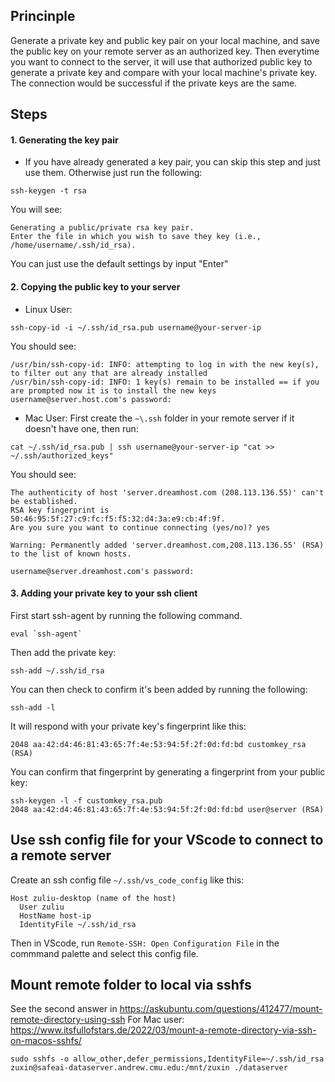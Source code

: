 ## Princinple

Generate a private key and public key pair on your local machine, and save the public key on your remote server as an authorized key. Then everytime you want to connect to the server, it will use that authorized public key to generate a private key and compare with your local machine's private key. The connection would be successful if the private keys are the same.

## Steps

#### 1. Generating the key pair
- If you have already generated a key pair, you can skip this step and just use them. Otherwise just run the following:
```
ssh-keygen -t rsa
```
You will see:
```
Generating a public/private rsa key pair.
Enter the file in which you wish to save they key (i.e., /home/username/.ssh/id_rsa).
```
You can just use the default settings by input "Enter"

#### 2. Copying the public key to your server

- Linux User:
```
ssh-copy-id -i ~/.ssh/id_rsa.pub username@your-server-ip
```
You should see:
```
/usr/bin/ssh-copy-id: INFO: attempting to log in with the new key(s), to filter out any that are already installed
/usr/bin/ssh-copy-id: INFO: 1 key(s) remain to be installed == if you are prompted now it is to install the new keys
username@server.host.com's password:
```

- Mac User: First create the `~\.ssh` folder in your remote server if it doesn't have one, then run:
```
cat ~/.ssh/id_rsa.pub | ssh username@your-server-ip "cat >> ~/.ssh/authorized_keys"
```
You should see:
```
The authenticity of host 'server.dreamhost.com (208.113.136.55)' can't be established.
RSA key fingerprint is 50:46:95:5f:27:c9:fc:f5:f5:32:d4:3a:e9:cb:4f:9f.
Are you sure you want to continue connecting (yes/no)? yes

Warning: Permanently added 'server.dreamhost.com,208.113.136.55' (RSA) to the list of known hosts.

username@server.dreamhost.com's password:
```

#### 3. Adding your private key to your ssh client

First start ssh-agent by running the following command.
```
eval `ssh-agent`
```
Then add the private key:
```
ssh-add ~/.ssh/id_rsa
```
You can then check to confirm it's been added by running the following:
```
ssh-add -l
```
It will respond with your private key's fingerprint like this:
```
2048 aa:42:d4:46:81:43:65:7f:4e:53:94:5f:2f:0d:fd:bd customkey_rsa (RSA)
```
You can confirm that fingerprint by generating a fingerprint from your public key:
```
ssh-keygen -l -f customkey_rsa.pub
2048 aa:42:d4:46:81:43:65:7f:4e:53:94:5f:2f:0d:fd:bd user@server (RSA)
```
## Use ssh config file for your VScode to connect to a remote server

Create an ssh config file `~/.ssh/vs_code_config` like this:
```
Host zuliu-desktop (name of the host)
  User zuliu
  HostName host-ip
  IdentityFile ~/.ssh/id_rsa
```
Then in VScode, run `Remote-SSH: Open Configuration File` in the commmand palette and select this config file.

## Mount remote folder to local via sshfs

See the second answer in https://askubuntu.com/questions/412477/mount-remote-directory-using-ssh
For Mac user: https://www.itsfullofstars.de/2022/03/mount-a-remote-directory-via-ssh-on-macos-sshfs/
```
sudo sshfs -o allow_other,defer_permissions,IdentityFile=~/.ssh/id_rsa zuxin@safeai-dataserver.andrew.cmu.edu:/mnt/zuxin ./dataserver
```
